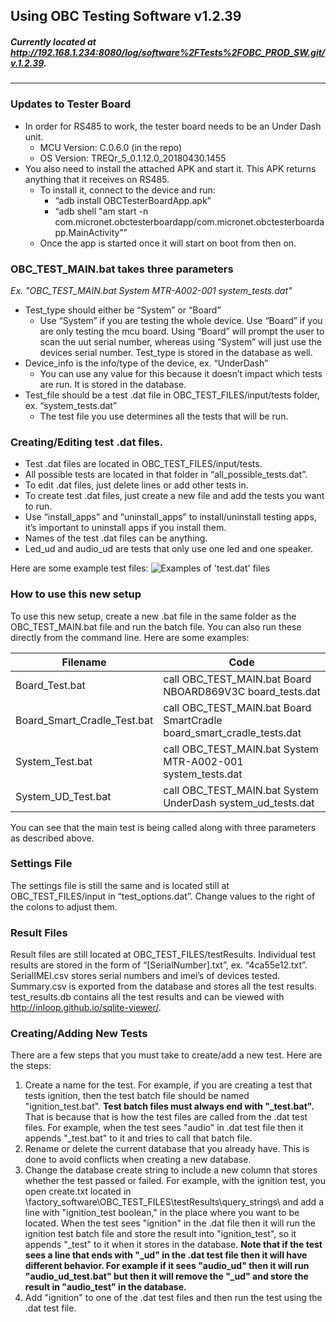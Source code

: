 ## **Using OBC Testing Software v1.2.39**
##### Currently located at http://192.168.1.234:8080/log/software%2FTests%2FOBC_PROD_SW.git/v.1.2.39. 
---
### Updates to Tester Board
  * In order for RS485 to work, the tester board needs to be an Under Dash unit.
    * MCU Version: C.0.6.0 (in the repo)
    * OS Version: TREQr_5_0.1.12.0_20180430.1455
  *	You also need to install the attached APK and start it. This APK returns anything that it receives on RS485.
    * To install it, connect to the device and run:
      * “adb install OBCTesterBoardApp.apk” 
      * “adb shell "am start -n com.micronet.obctesterboardapp/com.micronet.obctesterboardapp.MainActivity"” 
    * Once the app is started once it will start on boot from then on.

### OBC_TEST_MAIN.bat takes three parameters 
*Ex. "OBC_TEST_MAIN.bat System MTR-A002-001 system_tests.dat"*
  * Test_type should either be “System” or “Board”
    * Use “System” if you are testing the whole device. Use “Board” if you are only testing the mcu board. Using “Board” will prompt the user to scan the uut serial number, whereas using “System” will just use the devices serial number. Test_type is stored in the database as well.
  * Device_info is the info/type of the device, ex. “UnderDash”
    * You can use any value for this because it doesn’t impact which tests are run. It is stored in the database.
  * Test_file should be a test .dat file in OBC_TEST_FILES/input/tests folder, ex. “system_tests.dat”
    * The test file you use determines all the tests that will be run. 

### Creating/Editing test .dat files.
  * Test .dat files are located in OBC_TEST_FILES/input/tests.
  * All possible tests are located in that folder in “all_possible_tests.dat”.
  * To edit .dat files, just delete lines or add other tests in.
  * To create test .dat files, just create a new file and add the tests you want to run.
  * Use “install_apps” and “uninstall_apps” to install/uninstall testing apps, it’s important to uninstall apps if you install them.
  * Names of the test .dat files can be anything.
  * Led_ud and audio_ud are tests that only use one led and one speaker.

Here are some example test files:
![Examples of 'test.dat' files](http://192.168.1.234:8080/raw/software/Tests/OBC_PROD_SW.git/v.1.2.39/example_tests.JPG "Examples of 'test.dat' files")
 
### How to use this new setup
To use this new setup, create a new .bat file in the same folder as the OBC_TEST_MAIN.bat file and run the batch file. You can also run these directly from the command line. Here are some examples:

| Filename                    |                                Code                                   |
|-----------------------------|-----------------------------------------------------------------------|
| Board_Test.bat              | call OBC_TEST_MAIN.bat Board NBOARD869V3C board_tests.dat             |
| Board_Smart_Cradle_Test.bat | call OBC_TEST_MAIN.bat Board SmartCradle board_smart_cradle_tests.dat |
| System_Test.bat             | call OBC_TEST_MAIN.bat System MTR-A002-001 system_tests.dat           |
| System_UD_Test.bat          | call OBC_TEST_MAIN.bat System UnderDash system_ud_tests.dat           | 

You can see that the main test is being called along with three parameters as described above. 

### Settings File
The settings file is still the same and is located still at OBC_TEST_FILES/input in “test_options.dat”. Change values to the right of the colons to adjust them.

### Result Files
Result files are still located at OBC_TEST_FILES/testResults. Individual test results are stored in the form of “[SerialNumber].txt”, ex. “4ca55e12.txt”. SerialIMEI.csv stores serial numbers and imei’s of devices tested. Summary.csv is exported from the database and stores all the test results. test_results.db contains all the test results and can be viewed with http://inloop.github.io/sqlite-viewer/. 

### Creating/Adding New Tests
There are a few steps that you must take to create/add a new test. Here are the steps:
  1. Create a name for the test. For example, if you are creating a test that tests ignition, then the test batch file should be named "ignition_test.bat". **Test batch files must always end with "_test.bat".** That is because that is how the test files are called from the .dat test files. For example, when the test sees "audio" in .dat test file then it appends "_test.bat" to it and tries to call that batch file.
  2. Rename or delete the current database that you already have. This is done to avoid conflicts when creating a new database.
  3. Change the database create string to include a new column that stores whether the test passed or failed. For example, with the ignition test, you open create.txt located in \factory_software\OBC_TEST_FILES\testResults\query_strings\ and add a line with "ignition_test boolean," in the place where you want to be located. When the test sees "ignition" in the .dat file then it will run the ignition test batch file and store the result into "ignition_test", so it appends "_test" to it when it stores in the database. **Note that if the test sees a line that ends with "_ud" in the .dat test file then it will have different behavior. For example if it sees "audio_ud" then it will run "audio_ud_test.bat" but then it will remove the "_ud" and store the result in "audio_test" in the database.**  
  4. Add "ignition" to one of the .dat test files and then run the test using the .dat test file.
  
